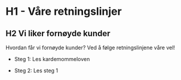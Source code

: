 # H1 - Våre retningslinjer

## H2 Vi liker fornøyde kunder

Hvordan får vi fornøyde kunder? Ved å følge retningslinjene våre vel!

- Steg 1: Les kardemommeloven

- Steg 2: Les steg 1

